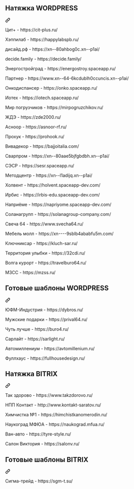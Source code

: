 <div class="markdown-heading" dir="auto"><h2 tabindex="-1" class="heading-element" dir="auto">Натяжка WORDPRESS</h2><a id="user-content-meta" class="anchor" aria-label="Permalink: Meta" href="#meta"><svg class="octicon octicon-link" viewBox="0 0 16 16" version="1.1" width="16" height="16" aria-hidden="true"><path d="m7.775 3.275 1.25-1.25a3.5 3.5 0 1 1 4.95 4.95l-2.5 2.5a3.5 3.5 0 0 1-4.95 0 .751.751 0 0 1 .018-1.042.751.751 0 0 1 1.042-.018 1.998 1.998 0 0 0 2.83 0l2.5-2.5a2.002 2.002 0 0 0-2.83-2.83l-1.25 1.25a.751.751 0 0 1-1.042-.018.751.751 0 0 1-.018-1.042Zm-4.69 9.64a1.998 1.998 0 0 0 2.83 0l1.25-1.25a.751.751 0 0 1 1.042.018.751.751 0 0 1 .018 1.042l-1.25 1.25a3.5 3.5 0 1 1-4.95-4.95l2.5-2.5a3.5 3.5 0 0 1 4.95 0 .751.751 0 0 1-.018 1.042.751.751 0 0 1-1.042.018 1.998 1.998 0 0 0-2.83 0l-2.5 2.5a1.998 1.998 0 0 0 0 2.83Z"></path></svg></a></div>

<p>Цит+ - https://cit-plus.ru/</p>
<p>Хэппилаб - https://happylabspb.ru/</p>
<p>дисайд.рф - https://xn--80ahbog0c.xn--p1ai/</p>
<p>decide.family - https://decide.family/</p>
<p>Энергостройград - https://energostroy.spaceapp.ru/</p>
<p>Партнер - https://www.xn--64-6kcdublh0ccuncis.xn--p1ai/</p>
<p>Онкодиспансер - https://onko.spaceapp.ru/</p>
<p>Иотех - https://iotech.spaceapp.ru/</p>
<p>Мир погрузчиков - https://mirpogruzchikov.ru/</p>
<p>ЖДЭ - https://zde2000.ru/</p>
<p>Асноор - https://asnoor-rf.ru/</p>
<p>Прохук - https://prohook.ru/</p>
<p>Вивадекор - https://bajjoitalia.com/</p>
<p>Сварпром - https://xn--80aae5bjfgbdbh.xn--p1ai/</p>
<p>СЭСР - https://sesr.spaceapp.ru/</p>
<p>Методцентр - https://xn--l1adijq.xn--p1ai/</p>
<p>Холвент - https://holvent.spaceapp-dev.com/</p>
<p>Ирбис - https://irbis-edu.spaceapp-dev.com/</p>
<p>Наприёме - https://napriyome.spaceapp-dev.com/</p>
<p>Соланагрупп - https://solanagroup-company.com/</p>
<p>Свеча 64 - https://www.svecha64.ru/</p>
<p>Мебель молл - https://xn----9sblb4ababfu5m.com/</p>
<p>Ключниксар - https://kluch-sar.ru/</p>
<p>Территория улыбки - https://32cdi.ru/</p>
<p>Волга курорт - https://travelburo64.ru/</p>
<p>МЗСС - https://mzss.ru/</p>

<div class="markdown-heading" dir="auto"><h2 tabindex="-1" class="heading-element" dir="auto">Готовые шаблоны WORDPRESS</h2><a id="user-content-meta" class="anchor" aria-label="Permalink: Meta" href="#meta"><svg class="octicon octicon-link" viewBox="0 0 16 16" version="1.1" width="16" height="16" aria-hidden="true"><path d="m7.775 3.275 1.25-1.25a3.5 3.5 0 1 1 4.95 4.95l-2.5 2.5a3.5 3.5 0 0 1-4.95 0 .751.751 0 0 1 .018-1.042.751.751 0 0 1 1.042-.018 1.998 1.998 0 0 0 2.83 0l2.5-2.5a2.002 2.002 0 0 0-2.83-2.83l-1.25 1.25a.751.751 0 0 1-1.042-.018.751.751 0 0 1-.018-1.042Zm-4.69 9.64a1.998 1.998 0 0 0 2.83 0l1.25-1.25a.751.751 0 0 1 1.042.018.751.751 0 0 1 .018 1.042l-1.25 1.25a3.5 3.5 0 1 1-4.95-4.95l2.5-2.5a3.5 3.5 0 0 1 4.95 0 .751.751 0 0 1-.018 1.042.751.751 0 0 1-1.042.018 1.998 1.998 0 0 0-2.83 0l-2.5 2.5a1.998 1.998 0 0 0 0 2.83Z"></path></svg></a></div>

<p>ЮФМ-Индустрия - https://dybros.ru/</p>
<p>Мужские подарки - https://prival64.ru/</p>
<p>Чуть лучше - https://buro4.ru/</p>
<p>Сарлайт - https://sarlight.ru/</p>
<p>Автомиллениум - https://avtomillenium.ru/</p>
<p>Фуллхаус - https://fullhousedesign.ru/</p>

<div class="markdown-heading" dir="auto"><h2 tabindex="-1" class="heading-element" dir="auto">Натяжка BITRIX</h2><a id="user-content-meta" class="anchor" aria-label="Permalink: Meta" href="#meta"><svg class="octicon octicon-link" viewBox="0 0 16 16" version="1.1" width="16" height="16" aria-hidden="true"><path d="m7.775 3.275 1.25-1.25a3.5 3.5 0 1 1 4.95 4.95l-2.5 2.5a3.5 3.5 0 0 1-4.95 0 .751.751 0 0 1 .018-1.042.751.751 0 0 1 1.042-.018 1.998 1.998 0 0 0 2.83 0l2.5-2.5a2.002 2.002 0 0 0-2.83-2.83l-1.25 1.25a.751.751 0 0 1-1.042-.018.751.751 0 0 1-.018-1.042Zm-4.69 9.64a1.998 1.998 0 0 0 2.83 0l1.25-1.25a.751.751 0 0 1 1.042.018.751.751 0 0 1 .018 1.042l-1.25 1.25a3.5 3.5 0 1 1-4.95-4.95l2.5-2.5a3.5 3.5 0 0 1 4.95 0 .751.751 0 0 1-.018 1.042.751.751 0 0 1-1.042.018 1.998 1.998 0 0 0-2.83 0l-2.5 2.5a1.998 1.998 0 0 0 0 2.83Z"></path></svg></a></div>

<p>Так здорово - https://www.takzdorovo.ru/</p>
<p>НПП Контакт - http://www.kontakt-saratov.ru/</p>
<p>Химчистка №1 - https://himchistkanomerodin.ru/</p>
<p>Наукоград МФЮА - https://naukograd.mfua.ru/</p>
<p>Ван-авто - https://tyre-style.ru/</p>
<p>Салон Виктория - https://salonv.ru/</p>

<div class="markdown-heading" dir="auto"><h2 tabindex="-1" class="heading-element" dir="auto">Готовые шаблоны BITRIX</h2><a id="user-content-meta" class="anchor" aria-label="Permalink: Meta" href="#meta"><svg class="octicon octicon-link" viewBox="0 0 16 16" version="1.1" width="16" height="16" aria-hidden="true"><path d="m7.775 3.275 1.25-1.25a3.5 3.5 0 1 1 4.95 4.95l-2.5 2.5a3.5 3.5 0 0 1-4.95 0 .751.751 0 0 1 .018-1.042.751.751 0 0 1 1.042-.018 1.998 1.998 0 0 0 2.83 0l2.5-2.5a2.002 2.002 0 0 0-2.83-2.83l-1.25 1.25a.751.751 0 0 1-1.042-.018.751.751 0 0 1-.018-1.042Zm-4.69 9.64a1.998 1.998 0 0 0 2.83 0l1.25-1.25a.751.751 0 0 1 1.042.018.751.751 0 0 1 .018 1.042l-1.25 1.25a3.5 3.5 0 1 1-4.95-4.95l2.5-2.5a3.5 3.5 0 0 1 4.95 0 .751.751 0 0 1-.018 1.042.751.751 0 0 1-1.042.018 1.998 1.998 0 0 0-2.83 0l-2.5 2.5a1.998 1.998 0 0 0 0 2.83Z"></path></svg></a></div>

<p>Сигма-трейд - https://sgm-t.su/</p>
